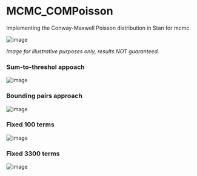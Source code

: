 # MCMC_COMPoisson
Implementing the Conway-Maxwell Poisson distribution in Stan for mcmc.

![image](https://github.com/user-attachments/assets/ee5a5b4b-a69d-4dcb-8b74-cd4073b119d8)

_Image for illustrative purposes only, results NOT guaranteed._

### Sum-to-threshol appoach

![image](https://github.com/user-attachments/assets/8158ac3f-b0fd-49fc-b64c-a6382ae95a2b)

### Bounding pairs approach

![image](https://github.com/user-attachments/assets/c33b524f-ac54-4615-9110-9b65cb88ff23)

### Fixed 100 terms

![image](https://github.com/user-attachments/assets/5831a97c-957d-4543-aa9b-153a925ba43d)

### Fixed 3300 terms

![image](https://github.com/user-attachments/assets/6afeeb58-dee2-4d18-aabc-691f8d93c366)

